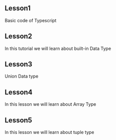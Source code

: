 ## Lesson1
<p>Basic code of Typescript</p>

## Lesson2
<p>In this tutorial we will learn about built-in Data Type</p>

## Lesson3
<p>Union Data type</p>

## Lesson4
<p>In this lesson we will learn about Array Type</p>

## Lesson5
<p>In this lesson we will learn about tuple type</p>